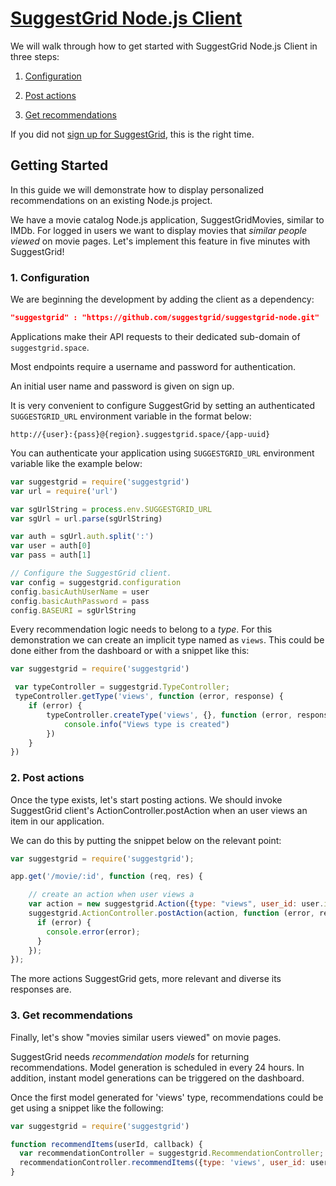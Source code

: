 # [ SuggestGrid Node.js Client ]( http://www.github.com/suggestgrid/suggestgrid-node )

We will walk through how to get started with SuggestGrid Node.js Client in three steps:
    
1. [Configuration](#1-configuration)
    
2. [Post actions](#2-post-actions)
    
3. [Get recommendations](#3-get-recommendations)

If you did not [sign up for SuggestGrid](https://dashboard.suggestgrid.com/users/sign_up), this is the right time.

## Getting Started

In this guide we will demonstrate how to display personalized recommendations on an existing Node.js project.

We have a movie catalog Node.js application, SuggestGridMovies, similar to IMDb.
For logged in users we want to display movies that *similar people viewed* on movie pages.
Let's implement this feature in five minutes with SuggestGrid!

### 1. Configuration

We are beginning the development by adding the client as a dependency:

```json
"suggestgrid" : "https://github.com/suggestgrid/suggestgrid-node.git"
```



Applications make their API requests to their dedicated sub-domain of `suggestgrid.space`.

Most endpoints require a username and password for authentication.

An initial user name and password is given on sign up.

It is very convenient to configure SuggestGrid by setting an authenticated `SUGGESTGRID_URL` environment variable in the format below:

`http://{user}:{pass}@{region}.suggestgrid.space/{app-uuid}`

You can authenticate your application using `SUGGESTGRID_URL` environment variable like the example below:

```js
var suggestgrid = require('suggestgrid')
var url = require('url')

var sgUrlString = process.env.SUGGESTGRID_URL
var sgUrl = url.parse(sgUrlString)

var auth = sgUrl.auth.split(':')
var user = auth[0]
var pass = auth[1]

// Configure the SuggestGrid client.
var config = suggestgrid.configuration
config.basicAuthUserName = user
config.basicAuthPassword = pass
config.BASEURI = sgUrlString
```


Every recommendation logic needs to belong to a *type*.
For this demonstration we can create an implicit type named as `views`.
This could be done either from the dashboard or with a snippet like this:

```js
var suggestgrid = require('suggestgrid')

 var typeController = suggestgrid.TypeController;
 typeController.getType('views', function (error, response) {
    if (error) {
        typeController.createType('views', {}, function (error, response) {
            console.info("Views type is created")
        })
    }
})
```



### 2. Post actions

Once the type exists, let's start posting actions.
We should invoke SuggestGrid client's ActionController.postAction when an user views an item in our application.

We can do this by putting the snippet below on the relevant point:

```js
var suggestgrid = require('suggestgrid');

app.get('/movie/:id', function (req, res) {

    // create an action when user views a
    var action = new suggestgrid.Action({type: "views", user_id: user.id, item_id:req.params.id});
    suggestgrid.ActionController.postAction(action, function (error, response) {
      if (error) {
        console.error(error);
      }
    });
});
```


The more actions SuggestGrid gets, more relevant and diverse its responses are.


### 3. Get recommendations

Finally, let's show "movies similar users viewed" on movie pages.

SuggestGrid needs *recommendation models* for returning recommendations.
Model generation is scheduled in every 24 hours.
In addition, instant model generations can be triggered on the dashboard.

Once the first model generated for 'views' type, recommendations could be get using a snippet like the following:

```js
var suggestgrid = require('suggestgrid')

function recommendItems(userId, callback) {
  var recommendationController = suggestgrid.RecommendationController;
  recommendationController.recommendItems({type: 'views', user_id: userId, size: 10}, callback);
}
```
